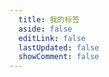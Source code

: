 ```yaml
---
  title: 我的标签
  aside: false
  editLink: false
  lastUpdated: false
  showComment: false
---
```


<ClientOnly>
	<Tag />
</ClientOnly>
